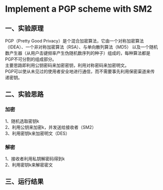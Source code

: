 # Implement a PGP scheme with SM2
## 一、实验原理
PGP（Pretty Good Privacy）是个混合加密算法，它由一个对称加密算法（IDEA）、一个非对称加密算法（RSA）、与单向散列算法（MD5）
以及一个随机数产生器（从用户击键频率产生伪随机数序列的种子）组成的，每种算法都是PGP不可分割的组成部分。<br>
主要思路即利用公钥密码来加密密钥，利用对称密码来加密明文。<br>
PGP可以使从未见过的使用者安全地进行通信，而不需要事先利用保密渠道来传递密钥。<br>
## 二、实验思路
### 加密
1、随机选取密钥k<br>
2、利用公钥来加密k，并发送给接收者（SM2）<br>
3、利用密钥k来加密明文（DES）<br>
### 解密
1、接收者利用私钥解密码得到k<br>
2、利用密钥k来解密密文<br>
## 三、运行结果

